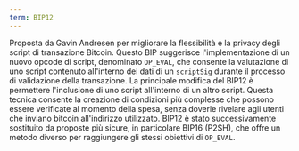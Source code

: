 ```yaml
---
term: BIP12
---
```


Proposta da Gavin Andresen per migliorare la flessibilità e la privacy degli script di transazione Bitcoin. Questo BIP suggerisce l'implementazione di un nuovo opcode di script, denominato `OP_EVAL`, che consente la valutazione di uno script contenuto all'interno dei dati di un `scriptSig` durante il processo di validazione della transazione. La principale modifica del BIP12 è permettere l'inclusione di uno script all'interno di un altro script. Questa tecnica consente la creazione di condizioni più complesse che possono essere verificate al momento della spesa, senza doverle rivelare agli utenti che inviano bitcoin all'indirizzo utilizzato. BIP12 è stato successivamente sostituito da proposte più sicure, in particolare BIP16 (P2SH), che offre un metodo diverso per raggiungere gli stessi obiettivi di `OP_EVAL`.
